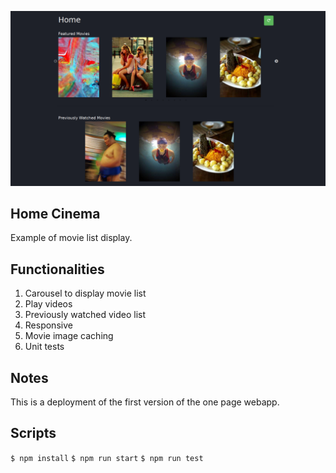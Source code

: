 ![alt text](./docs/video-list.png)

## Home Cinema

Example of movie list display.

## Functionalities

1. Carousel to display movie list
1. Play videos
1. Previously watched video list
1. Responsive
1. Movie image caching
1. Unit tests

## Notes

This is a deployment of the first version of the one page webapp. 

## Scripts

`$ npm install`
`$ npm run start`
`$ npm run test`